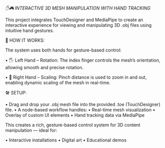 *✋🎮 INTERACTIVE 3D MESH MANIPULATION WITH HAND TRACKING*

This project integrates TouchDesigner and MediaPipe to create an interactive experience for viewing and manipulating 3D .obj files using intuitive hand gestures.

🧠 HOW IT WORKS:

The system uses both hands for gesture-based control:

• 🖐️ Left Hand – Rotation:
The index finger controls the mesh’s orientation, allowing smooth and precise rotation.

• 🤏 Right Hand – Scaling:
Pinch distance is used to zoom in and out, enabling dynamic scaling of the mesh in real-time.

🛠️ SETUP:

• Drag and drop your .obj mesh file into the provided .toe (TouchDesigner) file.
• A node-based workflow handles:
	•	Real-time mesh visualization
	•	Overlay of custom UI elements
	•	Hand tracking data via MediaPipe

This creates a rich, gesture-based control system for 3D content manipulation — ideal for:

• Interactive installations
• Digital art
• Educational demos
